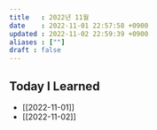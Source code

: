 ```yaml
---
title   : 2022년 11월 
date    : 2022-11-01 22:57:58 +0900
updated : 2022-11-02 22:59:39 +0900
aliases : [""]
draft : false
---
```


## Today I Learned
- [[2022-11-01]]
- [[2022-11-02]]